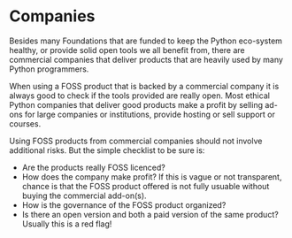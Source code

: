 # Companies

Besides many Foundations that are funded to keep the Python eco-system healthy, or provide solid open tools we all benefit from, there are commercial companies that deliver products that are heavily used by many Python programmers.

When using a FOSS product that is backed by a commercial company it is always good to check if the tools provided are really open. Most ethical Python companies that deliver good products make a profit by selling ad-ons for large companies or institutions, provide hosting or sell support or courses.

Using FOSS products from commercial companies should not involve additional risks. But the simple checklist to be sure is:
* Are the products really FOSS licenced?
* How does the company make profit? If this is vague or not transparent, chance is that the FOSS product offered is not fully usuable without buying the commercial add-on(s).
* How is the governance of the FOSS product organized?
* Is there an open version and both a paid version of the same product? Usually this is a red flag!


```{include}  generatedfiles/commercialcompanies.md 
```